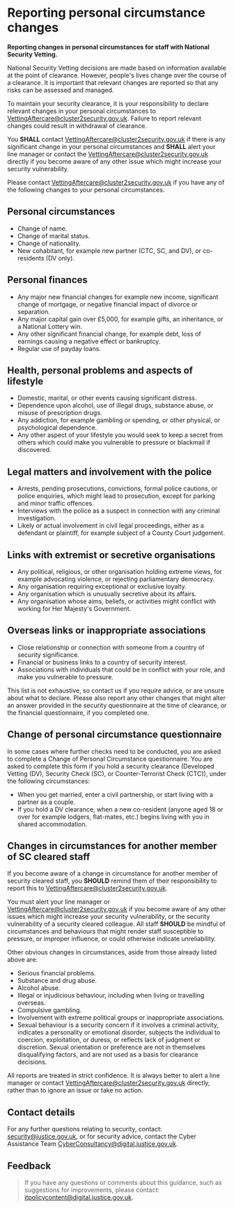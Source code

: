 # Reporting personal circumstance changes

**Reporting changes in personal circumstances for staff with National Security Vetting.**

National Security Vetting decisions are made based on information available at the point of clearance. However, people's lives change over the course of a clearance. It is important that relevant changes are reported so that any risks can be assessed and managed.

To maintain your security clearance, it is your responsibility to declare relevant changes in your personal circumstances to [VettingAftercare@cluster2security.gov.uk](mailto:VettingAftercare@cluster2security.gov.uk). Failure to report relevant changes could result in withdrawal of clearance.

You **SHALL** contact [VettingAftercare@cluster2security.gov.uk](mailto:VettingAftercare@cluster2security.gov.uk) if there is any significant change in your personal circumstances and **SHALL** alert your line manager or contact the [VettingAftercare@cluster2security.gov.uk](mailto:VettingAftercare@cluster2security.gov.uk) directly if you become aware of any other issue which might increase your security vulnerability.

Please contact [VettingAftercare@cluster2security.gov.uk](mailto:VettingAftercare@cluster2security.gov.uk) if you have any of the following changes to your personal circumstances.

## Personal circumstances

-   Change of name.
-   Change of marital status.
-   Change of nationality.
-   New cohabitant, for example new partner \(CTC, SC, and DV\), or co-residents \(DV only\).

## Personal finances

-   Any major new financial changes for example new income, significant change of mortgage, or negative financial impact of divorce or separation.
-   Any major capital gain over £5,000, for example gifts, an inheritance, or a National Lottery win.
-   Any other significant financial change, for example debt, loss of earnings causing a negative effect or bankruptcy.
-   Regular use of payday loans.

## Health, personal problems and aspects of lifestyle

-   Domestic, marital, or other events causing significant distress.
-   Dependence upon alcohol, use of illegal drugs, substance abuse, or misuse of prescription drugs.
-   Any addiction, for example gambling or spending, or other physical, or psychological dependence.
-   Any other aspect of your lifestyle you would seek to keep a secret from others which could make you vulnerable to pressure or blackmail if discovered.

## Legal matters and involvement with the police

-   Arrests, pending prosecutions, convictions, formal police cautions, or police enquiries, which might lead to prosecution, except for parking and minor traffic offences.
-   Interviews with the police as a suspect in connection with any criminal investigation.
-   Likely or actual involvement in civil legal proceedings, either as a defendant or plaintiff, for example subject of a County Court judgement.

## Links with extremist or secretive organisations

-   Any political, religious, or other organisation holding extreme views, for example advocating violence, or rejecting parliamentary democracy.
-   Any organisation requiring exceptional or exclusive loyalty.
-   Any organisation which is unusually secretive about its affairs.
-   Any organisation whose aims, beliefs, or activities might conflict with working for Her Majesty's Government.

## Overseas links or inappropriate associations

-   Close relationship or connection with someone from a country of security significance.
-   Financial or business links to a country of security interest.
-   Associations with individuals that could be in conflict with your role, and make you vulnerable to pressure.

This list is not exhaustive, so contact us if you require advice, or are unsure about what to declare. Please also report any other changes that might alter an answer provided in the security questionnaire at the time of clearance, or the financial questionnaire, if you completed one.

## Change of personal circumstance questionnaire

In some cases where further checks need to be conducted, you are asked to complete a Change of Personal Circumstance questionnaire. You are asked to complete this form if you hold a security clearance \(Developed Vetting \(DV\), Security Check \(SC\), or Counter-Terrorist Check \(CTC\)\), under the following circumstances:

-   When you get married, enter a civil partnership, or start living with a partner as a couple.
-   If you hold a DV clearance, when a new co-resident \(anyone aged 18 or over for example lodgers, flat-mates, etc.\) begins living with you in shared accommodation.

## Changes in circumstances for another member of SC cleared staff

If you become aware of a change in circumstance for another member of security cleared staff, you **SHOULD** remind them of their responsibility to report this to [VettingAftercare@cluster2security.gov.uk](mailto:VettingAftercare@cluster2security.gov.uk).

You must alert your line manager or [VettingAftercare@cluster2security.gov.uk](mailto:VettingAftercare@cluster2security.gov.uk) if you become aware of any other issues which might increase your security vulnerability, or the security vulnerability of a security cleared colleague. All staff **SHOULD** be mindful of circumstances and behaviours that might render staff susceptible to pressure, or improper influence, or could otherwise indicate unreliability.

Other obvious changes in circumstances, aside from those already listed above are:

-   Serious financial problems.
-   Substance and drug abuse.
-   Alcohol abuse.
-   Illegal or injudicious behaviour, including when living or travelling overseas.
-   Compulsive gambling.
-   Involvement with extreme political groups or inappropriate associations.
-   Sexual behaviour is a security concern if it involves a criminal activity, indicates a personality or emotional disorder, subjects the individual to coercion, exploitation, or duress, or reflects lack of judgment or discretion. Sexual orientation or preference are not in themselves disqualifying factors, and are not used as a basis for clearance decisions.

All reports are treated in strict confidence. It is always better to alert a line manager or contact [VettingAftercare@cluster2security.gov.uk](mailto:VettingAftercare@cluster2security.gov.uk) directly, rather than to ignore an issue or take no action.

## Contact details

For any further questions relating to security, contact: [security@justice.gov.uk](mailto:security@justice.gov.uk), or for security advice, contact the Cyber Assistance Team [CyberConsultancy@digital.justice.gov.uk](mailto:CyberConsultancy@digital.justice.gov.uk).

## Feedback

> If you have any questions or comments about this guidance, such as suggestions for improvements, please contact: [itpolicycontent@digital.justice.gov.uk](mailto:itpolicycontent@digital.justice.gov.uk).

